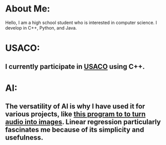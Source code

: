 # **About Me:**
Hello, I am a high school student who is interested in computer science. I develop in C++, Python, and Java.

# USACO:
I currently participate in [USACO](http://www.usaco.org/index.php) using C++.
---
# AI:
The versatility of AI is why I have used it for various projects, like [this program to to turn audio into images](https://github.com/Rockroyal305/SRP-Code). Linear regression particularly fascinates me because of its simplicity and usefulness.
---
